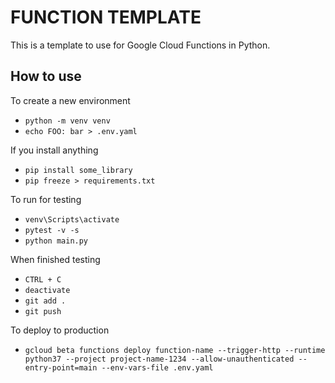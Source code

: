 # FUNCTION TEMPLATE
This is a template to use for Google Cloud Functions in Python.

## How to use

To create a new environment
- `python -m venv venv`
- `echo FOO: bar > .env.yaml`

If you install anything
- `pip install some_library`
- `pip freeze > requirements.txt`

To run for testing
- `venv\Scripts\activate`
- `pytest -v -s`
- `python main.py`

When finished testing
- `CTRL + C`
- `deactivate`
- `git add .`
- `git push`

To deploy to production
- `gcloud beta functions deploy function-name --trigger-http --runtime python37 --project project-name-1234 --allow-unauthenticated --entry-point=main --env-vars-file .env.yaml`